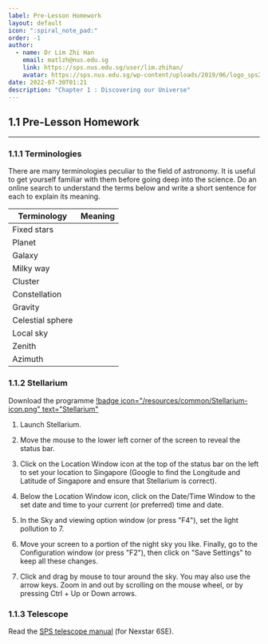 ```yaml
---
label: Pre-Lesson Homework
layout: default
icon: ":spiral_note_pad:"
order: -1
author:
  - name: Dr Lim Zhi Han
    email: matlzh@nus.edu.sg
    link: https://sps.nus.edu.sg/user/lim.zhihan/
    avatar: https://sps.nus.edu.sg/wp-content/uploads/2019/06/logo_sps20.png
date: 2022-07-30T01:21
description: "Chapter 1 : Discovering our Universe"
---
```


## 1.1 Pre-Lesson Homework
---
### 1.1.1 Terminologies
There are many terminologies peculiar to the field of astronomy. It
is useful to get yourself familiar with them before going deep into
the science. Do an online search to understand the terms below and
write a short sentence for each to explain its meaning. 

| Terminology      | Meaning |
|------------------|---------|
| Fixed stars      |         |
| Planet           |         |
| Galaxy           |         |
| Milky way        |         |
| Cluster          |         |
| Constellation    |         |
| Gravity          |         |
| Celestial sphere |         |
| Local sky        |         |
| Zenith           |         |
| Azimuth          |         |

### 1.1.2 Stellarium
Download the programme [!badge icon="/resources/common/Stellarium-icon.png" text="Stellarium"](https://stellarium.org/)


1. Launch Stellarium. 

2. Move the mouse to the lower left corner of the screen to reveal the
status bar. 

3. Click on the Location Window icon at the top of the status bar on
the left to set your location to Singapore (Google to find the Longitude
and Latitude of Singapore and ensure that Stellarium is correct). 

4. Below the Location Window icon, click on the Date/Time Window to the
set date and time to your current (or preferred) time and date. 

5. In the Sky and viewing option window (or press "F4"), set the light
pollution to 7. 

6. Move your screen to a portion of the night sky you like. Finally,
go to the Configuration window (or press "F2"), then click on "Save
Settings" to keep all these changes. 

7. Click and drag by mouse to tour around the sky. You may also use the
arrow keys. Zoom in and out by scrolling on the mouse wheel, or by
pressing Ctrl + Up or Down arrows. 

### 1.1.3 Telescope

Read the [SPS telescope manual](</Telescope>) (for Nexstar 6SE).
